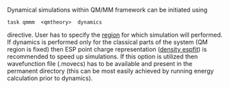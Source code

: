  Dynamical simulations within QM/MM framework can be
initiated using
```
task qmmm  <qmtheory>  dynamics 
```
directive. User has to specify the
[region](Qmmm_region.md) for which simulation will
performed. If dynamics is performed only for the classical parts of the
system (QM region is fixed) then ESP point charge representation
([density espfit](Qmmm_density.md)) is recommended to
speed up simulations. If this option is utilized then wavefunction file
(<system>.movecs) has to be available and present in the permanent
directory (this can be most easily achieved by running energy
calculation prior to dynamics).
